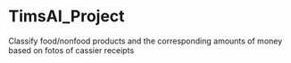 # TimsAI_Project
Classify food/nonfood products and the corresponding amounts of money based on fotos of cassier  receipts
